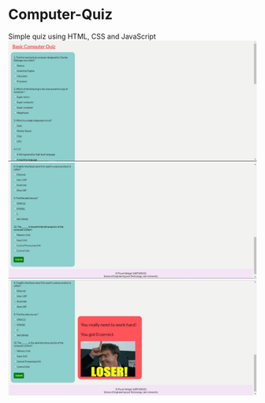 # Computer-Quiz
Simple quiz using HTML, CSS and JavaScript
![sample1](samples/sample1.JPG)
![sample2](samples/sample2.JPG)
![sample3](samples/sample3.JPG)
